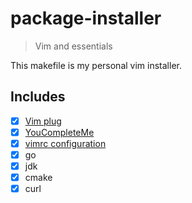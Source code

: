 # package-installer
> Vim and essentials

This makefile is my personal vim installer.

## Includes

- [x] [Vim plug](https://github.com/junegunn/vim-plug)
- [x] [YouCompleteMe](https://github.com/ycm-core/YouCompleteMe)
- [x] [vimrc configuration](https://github.com/carlos-se/vimrc)
- [x] go
- [x] jdk
- [x] cmake
- [x] curl
